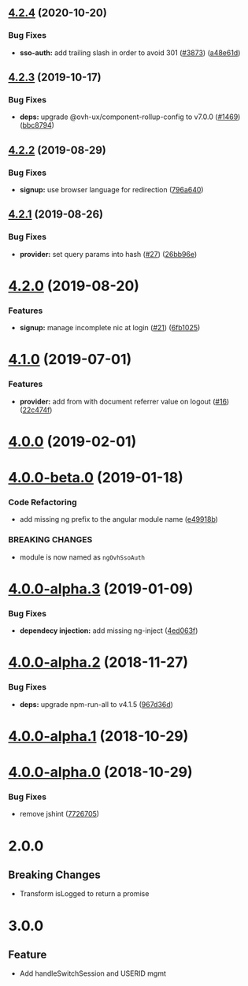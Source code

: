 ## [4.2.4](https://github.com/ovh/manager/compare/@ovh-ux/ng-ovh-sso-auth@4.2.3...@ovh-ux/ng-ovh-sso-auth@4.2.4) (2020-10-20)


### Bug Fixes

* **sso-auth:** add trailing slash in order to avoid 301 ([#3873](https://github.com/ovh/manager/issues/3873)) ([a48e61d](https://github.com/ovh/manager/commit/a48e61d472ca95fd31bc74eed774532286c3bacb))



## [4.2.3](https://github.com/ovh-ux/manager/compare/@ovh-ux/ng-ovh-sso-auth@4.2.2...@ovh-ux/ng-ovh-sso-auth@4.2.3) (2019-10-17)


### Bug Fixes

* **deps:** upgrade @ovh-ux/component-rollup-config to v7.0.0 ([#1469](https://github.com/ovh-ux/manager/issues/1469)) ([bbc8794](https://github.com/ovh-ux/manager/commit/bbc8794))



## [4.2.2](https://github.com/ovh-ux/ng-ovh-sso-auth/compare/v4.2.1...v4.2.2) (2019-08-29)


### Bug Fixes

* **signup:** use browser language for redirection ([796a640](https://github.com/ovh-ux/ng-ovh-sso-auth/commit/796a640))



## [4.2.1](https://github.com/ovh-ux/ng-ovh-sso-auth/compare/v4.2.0...v4.2.1) (2019-08-26)


### Bug Fixes

* **provider:** set query params into hash ([#27](https://github.com/ovh-ux/ng-ovh-sso-auth/issues/27)) ([26bb96e](https://github.com/ovh-ux/ng-ovh-sso-auth/commit/26bb96e))



# [4.2.0](https://github.com/ovh-ux/ng-ovh-sso-auth/compare/v4.1.0...v4.2.0) (2019-08-20)


### Features

* **signup:** manage incomplete nic at login ([#21](https://github.com/ovh-ux/ng-ovh-sso-auth/issues/21)) ([6fb1025](https://github.com/ovh-ux/ng-ovh-sso-auth/commit/6fb1025))



# [4.1.0](https://github.com/ovh-ux/ng-ovh-sso-auth/compare/v4.0.0...v4.1.0) (2019-07-01)


### Features

* **provider:** add from with document referrer value on logout ([#16](https://github.com/ovh-ux/ng-ovh-sso-auth/issues/16)) ([22c474f](https://github.com/ovh-ux/ng-ovh-sso-auth/commit/22c474f))



# [4.0.0](https://github.com/ovh-ux/ng-ovh-sso-auth/compare/v4.0.0-beta.0...v4.0.0) (2019-02-01)



# [4.0.0-beta.0](https://github.com/ovh-ux/ng-ovh-sso-auth/compare/v4.0.0-alpha.3...v4.0.0-beta.0) (2019-01-18)


### Code Refactoring

* add missing ng prefix to the angular module name ([e49918b](https://github.com/ovh-ux/ng-ovh-sso-auth/commit/e49918b))


### BREAKING CHANGES

* module is now named as `ngOvhSsoAuth`



# [4.0.0-alpha.3](https://github.com/ovh-ux/ovh-angular-sso-auth/compare/v4.0.0-alpha.2...v4.0.0-alpha.3) (2019-01-09)


### Bug Fixes

* **dependecy injection:** add missing ng-inject ([4ed063f](https://github.com/ovh-ux/ovh-angular-sso-auth/commit/4ed063f))



# [4.0.0-alpha.2](https://github.com/ovh-ux/ovh-angular-sso-auth/compare/v4.0.0-alpha.1...v4.0.0-alpha.2) (2018-11-27)


### Bug Fixes

* **deps:** upgrade npm-run-all to v4.1.5 ([967d36d](https://github.com/ovh-ux/ovh-angular-sso-auth/commit/967d36d))



<a name="4.0.0-alpha.1"></a>
# [4.0.0-alpha.1](https://github.com/ovh-ux/ovh-angular-sso-auth/compare/v4.0.0-alpha.0...v4.0.0-alpha.1) (2018-10-29)



<a name="4.0.0-alpha.0"></a>
# [4.0.0-alpha.0](https://github.com/ovh-ux/ovh-angular-sso-auth/compare/v3.1.5...v4.0.0-alpha.0) (2018-10-29)


### Bug Fixes

* remove jshint ([7726705](https://github.com/ovh-ux/ovh-angular-sso-auth/commit/7726705))



# 2.0.0
## Breaking Changes
- Transform isLogged to return a promise
# 3.0.0
## Feature
- Add handleSwitchSession and USERID mgmt
